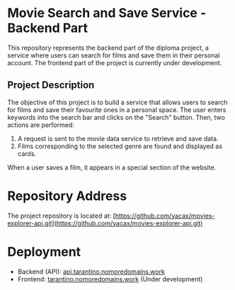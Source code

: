 # Movie Search and Save Service - Backend Part

This repository represents the backend part of the diploma project, a service where users can search for films and save them in their personal account. The frontend part of the project is currently under development.

## Project Description

The objective of this project is to build a service that allows users to search for films and save their favourite ones in a personal space. The user enters keywords into the search bar and clicks on the "Search" button. Then, two actions are performed:

1. A request is sent to the movie data service to retrieve and save data.
2. Films corresponding to the selected genre are found and displayed as cards.

When a user saves a film, it appears in a special section of the website.

# Repository Address

The project repository is located at: [https://github.com/yacax/movies-explorer-api.git](https://github.com/yacax/movies-explorer-api.git)

# Deployment

- Backend (API): [api.tarantino.nomoredomains.work](https://api.tarantino.nomoredomains.work)
- Frontend: [tarantino.nomoredomains.work](https://tarantino.nomoredomains.work) (Under development)



